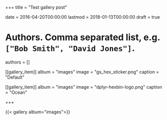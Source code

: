 +++
title = "Test gallery post"

date = 2016-04-20T00:00:00
lastmod = 2018-01-13T00:00:00
draft = true

# Authors. Comma separated list, e.g. `["Bob Smith", "David Jones"]`.
authors = []

[[gallery_item]]
album = "images"
image = "gs_hex_sticker.png"
caption = "Default"

[[gallery_item]]
album = "images"
image = "dplyr-hexbin-logo.png"
caption = "Ocean"

+++

{{< gallery album="images">}} 


